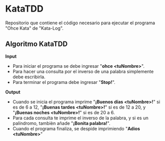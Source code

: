 # KataTDD
Repositorio que contiene el código necesario para ejecutar el programa "Ohce Kata" de "Kata-Log".
## Algoritmo KataTDD
**Input**
* Para iniciar el programa se debe ingresar "**ohce \<tuNombre\>**".
* Para hacer una consulta por el inverso de una palabra simplemente debe escribirla.
* Para terminar el programa debe ingresar "**Stop!**".

**Output**
* Cuando se inicia el programa imprime "**¡Buenos días \<tuNombre\>!**" si es de 6 a 12, "**¡Buenas tardes \<tuNombre\>!**" si es de 12 a 20, y "**¡Buenas noches \<tuNombre\>!**" si es de 20 a 6.
* Para cada consulta te imprime el inverso de la palabra, y si es un palíndromo, tambièn añade "**¡Bonita palabra!**".
* Cuando el programa finaliza, se despide imprimiendo "**Adios \<tuNombre\>**"
